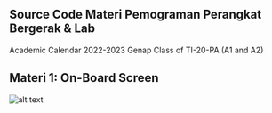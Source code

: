 ## Source Code Materi Pemograman Perangkat Bergerak & Lab

Academic Calendar 2022-2023 Genap
Class of TI-20-PA (A1 and A2)

## Materi 1: On-Board Screen
![alt text](https://github.com/FebryFairuz/Pem-Perangkat-Bergerak-2022-2023-Genap/blob/master/PROJECT/assets/Portal-IBIK.png?raw=true)
